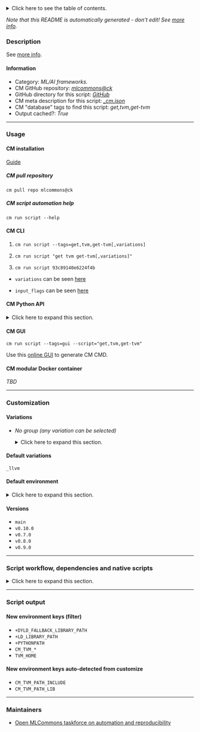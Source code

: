<details>
<summary>Click here to see the table of contents.</summary>

* [Description](#description)
* [Information](#information)
* [Usage](#usage)
  * [ CM installation](#cm-installation)
  * [ CM script automation help](#cm-script-automation-help)
  * [ CM CLI](#cm-cli)
  * [ CM Python API](#cm-python-api)
  * [ CM GUI](#cm-gui)
  * [ CM modular Docker container](#cm-modular-docker-container)
* [Customization](#customization)
  * [ Variations](#variations)
  * [ Default environment](#default-environment)
* [Versions](#versions)
* [Script workflow, dependencies and native scripts](#script-workflow-dependencies-and-native-scripts)
* [Script output](#script-output)
* [New environment keys (filter)](#new-environment-keys-(filter))
* [New environment keys auto-detected from customize](#new-environment-keys-auto-detected-from-customize)
* [Maintainers](#maintainers)

</details>

*Note that this README is automatically generated - don't edit! See [more info](README-extra.md).*

### Description


See [more info](README-extra.md).

#### Information

* Category: *ML/AI frameworks.*
* CM GitHub repository: *[mlcommons@ck](https://github.com/mlcommons/ck/tree/master/cm-mlops)*
* GitHub directory for this script: *[GitHub](https://github.com/mlcommons/ck/tree/master/cm-mlops/script/get-tvm)*
* CM meta description for this script: *[_cm.json](_cm.json)*
* CM "database" tags to find this script: *get,tvm,get-tvm*
* Output cached?: *True*
___
### Usage

#### CM installation

[Guide](https://github.com/mlcommons/ck/blob/master/docs/installation.md)

##### CM pull repository

```cm pull repo mlcommons@ck```

##### CM script automation help

```cm run script --help```

#### CM CLI

1. `cm run script --tags=get,tvm,get-tvm[,variations] `

2. `cm run script "get tvm get-tvm[,variations]" `

3. `cm run script 93c89140e6224f4b `

* `variations` can be seen [here](#variations)

* `input_flags` can be seen [here](#script-flags-mapped-to-environment)

#### CM Python API

<details>
<summary>Click here to expand this section.</summary>

```python

import cmind

r = cmind.access({'action':'run'
                  'automation':'script',
                  'tags':'get,tvm,get-tvm'
                  'out':'con',
                  ...
                  (other input keys for this script)
                  ...
                 })

if r['return']>0:
    print (r['error'])

```

</details>


#### CM GUI

```cm run script --tags=gui --script="get,tvm,get-tvm"```

Use this [online GUI](https://cKnowledge.org/cm-gui/?tags=get,tvm,get-tvm) to generate CM CMD.

#### CM modular Docker container

*TBD*

___
### Customization


#### Variations

  * *No group (any variation can be selected)*
    <details>
    <summary>Click here to expand this section.</summary>

    * `_cuda`
      - Environment variables:
        - *CM_TVM_USE_CUDA*: `yes`
      - Workflow:
        1. ***Read "deps" on other CM scripts***
           * get,cuda
             - CM script: [get-cuda](https://github.com/mlcommons/ck/tree/master/cm-mlops/script/get-cuda)
    * **`_llvm`** (default)
      - Environment variables:
        - *CM_TVM_USE_LLVM*: `yes`
      - Workflow:
        1. ***Read "deps" on other CM scripts***
           * get,llvm
             * CM names: `--adr.['llvm']...`
             - CM script: [get-llvm](https://github.com/mlcommons/ck/tree/master/cm-mlops/script/get-llvm)
    * `_openmp`
      - Environment variables:
        - *CM_TVM_USE_OPENMP*: `yes`
      - Workflow:
    * `_pip-install`
      - Environment variables:
        - *CM_TVM_PIP_INSTALL*: `yes`
      - Workflow:
        1. ***Read "deps" on other CM scripts***
           * get,generic-python-lib,_apache-tvm
             - CM script: [get-generic-python-lib](https://github.com/mlcommons/ck/tree/master/cm-mlops/script/get-generic-python-lib)

    </details>


#### Default variations

`_llvm`
#### Default environment

<details>
<summary>Click here to expand this section.</summary>

These keys can be updated via `--env.KEY=VALUE` or `env` dictionary in `@input.json` or using script flags.

* CM_GIT_CHECKOUT: `main`
* CM_GIT_URL: `https://github.com/apache/tvm`
* CM_TVM_PIP_INSTALL: `no`

</details>

#### Versions
* `main`
* `v0.10.0`
* `v0.7.0`
* `v0.8.0`
* `v0.9.0`
___
### Script workflow, dependencies and native scripts

<details>
<summary>Click here to expand this section.</summary>

  1. ***Read "deps" on other CM scripts from [meta](https://github.com/mlcommons/ck/tree/master/cm-mlops/script/get-tvm/_cm.json)***
     * cmake,get-cmake
       - CM script: [get-cmake](https://github.com/mlcommons/ck/tree/master/cm-mlops/script/get-cmake)
     * detect,cpu
       - CM script: [detect-cpu](https://github.com/mlcommons/ck/tree/master/cm-mlops/script/detect-cpu)
     * get,generic-python-lib,_typing_extensions
       - CM script: [get-generic-python-lib](https://github.com/mlcommons/ck/tree/master/cm-mlops/script/get-generic-python-lib)
     * get,generic-python-lib,_decorator
       - CM script: [get-generic-python-lib](https://github.com/mlcommons/ck/tree/master/cm-mlops/script/get-generic-python-lib)
     * get,generic-python-lib,_scipy
       - CM script: [get-generic-python-lib](https://github.com/mlcommons/ck/tree/master/cm-mlops/script/get-generic-python-lib)
     * get,generic-python-lib,_attrs
       - CM script: [get-generic-python-lib](https://github.com/mlcommons/ck/tree/master/cm-mlops/script/get-generic-python-lib)
     * get,generic-python-lib,_psutil
       - CM script: [get-generic-python-lib](https://github.com/mlcommons/ck/tree/master/cm-mlops/script/get-generic-python-lib)
  1. ***Run "preprocess" function from [customize.py](https://github.com/mlcommons/ck/tree/master/cm-mlops/script/get-tvm/customize.py)***
  1. Read "prehook_deps" on other CM scripts from [meta](https://github.com/mlcommons/ck/tree/master/cm-mlops/script/get-tvm/_cm.json)
  1. ***Run native script if exists***
     * [run.sh](https://github.com/mlcommons/ck/tree/master/cm-mlops/script/get-tvm/run.sh)
  1. Read "posthook_deps" on other CM scripts from [meta](https://github.com/mlcommons/ck/tree/master/cm-mlops/script/get-tvm/_cm.json)
  1. ***Run "postrocess" function from [customize.py](https://github.com/mlcommons/ck/tree/master/cm-mlops/script/get-tvm/customize.py)***
  1. Read "post_deps" on other CM scripts from [meta](https://github.com/mlcommons/ck/tree/master/cm-mlops/script/get-tvm/_cm.json)
</details>

___
### Script output
#### New environment keys (filter)

* `+DYLD_FALLBACK_LIBRARY_PATH`
* `+LD_LIBRARY_PATH`
* `+PYTHONPATH`
* `CM_TVM_*`
* `TVM_HOME`
#### New environment keys auto-detected from customize

* `CM_TVM_PATH_INCLUDE`
* `CM_TVM_PATH_LIB`
___
### Maintainers

* [Open MLCommons taskforce on automation and reproducibility](https://github.com/mlcommons/ck/blob/master/docs/taskforce.md)